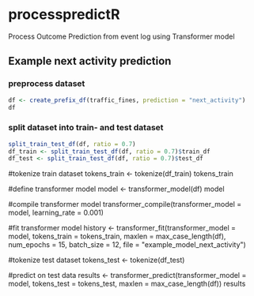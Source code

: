 # processpredictR
Process Outcome Prediction from event log using Transformer model

## Example next activity prediction


### preprocess dataset
```r
df <- create_prefix_df(traffic_fines, prediction = "next_activity")
df
```

### split dataset into train- and test dataset
```r
split_train_test_df(df, ratio = 0.7)
df_train <- split_train_test_df(df, ratio = 0.7)$train_df
df_test <- split_train_test_df(df, ratio = 0.7)$test_df
```

#tokenize train dataset
tokens_train <- tokenize(df_train)
tokens_train

#define transformer model
model <- transformer_model(df)
model

#compile transformer model
transformer_compile(transformer_model = model, learning_rate = 0.001)

#fit transformer model
history <- transformer_fit(transformer_model = model, tokens_train = tokens_train,
                maxlen = max_case_length(df), num_epochs = 15, batch_size = 12, file = "example_model_next_activity")


#tokenize test dataset
tokens_test <- tokenize(df_test)

#predict on test data
results <- transformer_predict(transformer_model = model, tokens_test = tokens_test, maxlen = max_case_length(df))
results

